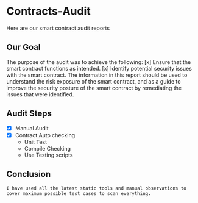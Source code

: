# Contracts-Audit
Here are our smart contract audit reports

## Our Goal
The purpose of the audit was to achieve the following:
[x] Ensure that the smart contract functions as intended.
[x] Identify potential security issues with the smart contract.
The information in this report should be used to understand the risk exposure of the smart 
contract, and as a guide to improve the security posture of the smart contract by remediating 
the issues that were identified.

## Audit Steps
- [x] Manual Audit 
- [x] Contract Auto checking
  - Unit Test
  - Compile Checking
  - Use Testing scripts
## Conclusion
```
I have used all the latest static tools and manual observations to cover maximum possible test cases to scan everything.
```
